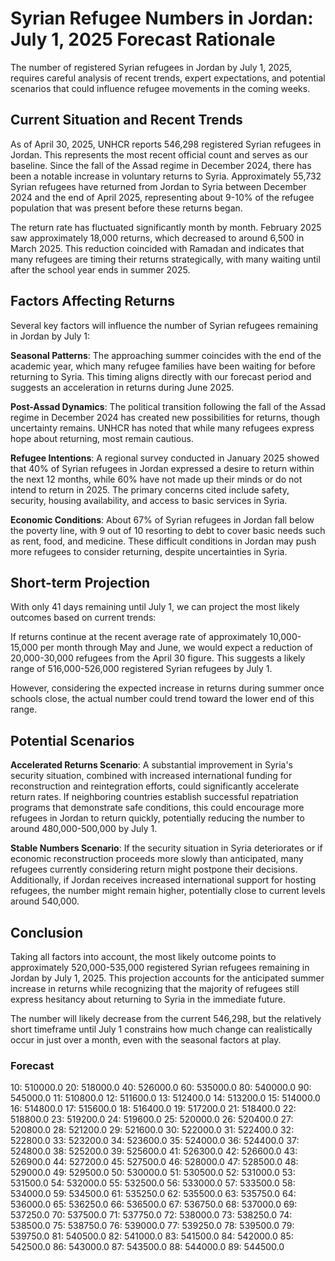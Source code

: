 # Syrian Refugee Numbers in Jordan: July 1, 2025 Forecast Rationale

The number of registered Syrian refugees in Jordan by July 1, 2025, requires careful analysis of recent trends, expert expectations, and potential scenarios that could influence refugee movements in the coming weeks.

## Current Situation and Recent Trends

As of April 30, 2025, UNHCR reports 546,298 registered Syrian refugees in Jordan. This represents the most recent official count and serves as our baseline. Since the fall of the Assad regime in December 2024, there has been a notable increase in voluntary returns to Syria. Approximately 55,732 Syrian refugees have returned from Jordan to Syria between December 2024 and the end of April 2025, representing about 9-10% of the refugee population that was present before these returns began.

The return rate has fluctuated significantly month by month. February 2025 saw approximately 18,000 returns, which decreased to around 6,500 in March 2025. This reduction coincided with Ramadan and indicates that many refugees are timing their returns strategically, with many waiting until after the school year ends in summer 2025.

## Factors Affecting Returns

Several key factors will influence the number of Syrian refugees remaining in Jordan by July 1:

**Seasonal Patterns**: The approaching summer coincides with the end of the academic year, which many refugee families have been waiting for before returning to Syria. This timing aligns directly with our forecast period and suggests an acceleration in returns during June 2025.

**Post-Assad Dynamics**: The political transition following the fall of the Assad regime in December 2024 has created new possibilities for returns, though uncertainty remains. UNHCR has noted that while many refugees express hope about returning, most remain cautious.

**Refugee Intentions**: A regional survey conducted in January 2025 showed that 40% of Syrian refugees in Jordan expressed a desire to return within the next 12 months, while 60% have not made up their minds or do not intend to return in 2025. The primary concerns cited include safety, security, housing availability, and access to basic services in Syria.

**Economic Conditions**: About 67% of Syrian refugees in Jordan fall below the poverty line, with 9 out of 10 resorting to debt to cover basic needs such as rent, food, and medicine. These difficult conditions in Jordan may push more refugees to consider returning, despite uncertainties in Syria.

## Short-term Projection

With only 41 days remaining until July 1, we can project the most likely outcomes based on current trends:

If returns continue at the recent average rate of approximately 10,000-15,000 per month through May and June, we would expect a reduction of 20,000-30,000 refugees from the April 30 figure. This suggests a likely range of 516,000-526,000 registered Syrian refugees by July 1.

However, considering the expected increase in returns during summer once schools close, the actual number could trend toward the lower end of this range.

## Potential Scenarios

**Accelerated Returns Scenario**: A substantial improvement in Syria's security situation, combined with increased international funding for reconstruction and reintegration efforts, could significantly accelerate return rates. If neighboring countries establish successful repatriation programs that demonstrate safe conditions, this could encourage more refugees in Jordan to return quickly, potentially reducing the number to around 480,000-500,000 by July 1.

**Stable Numbers Scenario**: If the security situation in Syria deteriorates or if economic reconstruction proceeds more slowly than anticipated, many refugees currently considering return might postpone their decisions. Additionally, if Jordan receives increased international support for hosting refugees, the number might remain higher, potentially close to current levels around 540,000.

## Conclusion

Taking all factors into account, the most likely outcome points to approximately 520,000-535,000 registered Syrian refugees remaining in Jordan by July 1, 2025. This projection accounts for the anticipated summer increase in returns while recognizing that the majority of refugees still express hesitancy about returning to Syria in the immediate future.

The number will likely decrease from the current 546,298, but the relatively short timeframe until July 1 constrains how much change can realistically occur in just over a month, even with the seasonal factors at play.

### Forecast

10: 510000.0
20: 518000.0
40: 526000.0
60: 535000.0
80: 540000.0
90: 545000.0
11: 510800.0
12: 511600.0
13: 512400.0
14: 513200.0
15: 514000.0
16: 514800.0
17: 515600.0
18: 516400.0
19: 517200.0
21: 518400.0
22: 518800.0
23: 519200.0
24: 519600.0
25: 520000.0
26: 520400.0
27: 520800.0
28: 521200.0
29: 521600.0
30: 522000.0
31: 522400.0
32: 522800.0
33: 523200.0
34: 523600.0
35: 524000.0
36: 524400.0
37: 524800.0
38: 525200.0
39: 525600.0
41: 526300.0
42: 526600.0
43: 526900.0
44: 527200.0
45: 527500.0
46: 528000.0
47: 528500.0
48: 529000.0
49: 529500.0
50: 530000.0
51: 530500.0
52: 531000.0
53: 531500.0
54: 532000.0
55: 532500.0
56: 533000.0
57: 533500.0
58: 534000.0
59: 534500.0
61: 535250.0
62: 535500.0
63: 535750.0
64: 536000.0
65: 536250.0
66: 536500.0
67: 536750.0
68: 537000.0
69: 537250.0
70: 537500.0
71: 537750.0
72: 538000.0
73: 538250.0
74: 538500.0
75: 538750.0
76: 539000.0
77: 539250.0
78: 539500.0
79: 539750.0
81: 540500.0
82: 541000.0
83: 541500.0
84: 542000.0
85: 542500.0
86: 543000.0
87: 543500.0
88: 544000.0
89: 544500.0